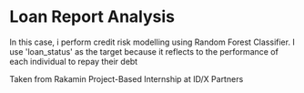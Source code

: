 # Loan Report Analysis

In this case, i perform credit risk modelling using Random Forest Classifier. I use 'loan_status' as the target because it reflects to the performance of each individual to repay their debt

Taken from Rakamin Project-Based Internship at ID/X Partners
